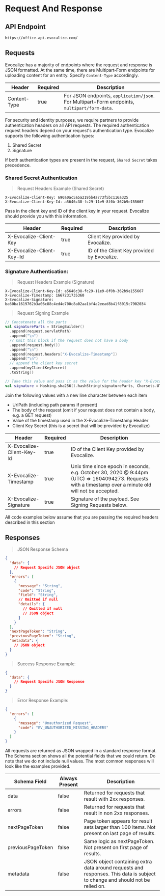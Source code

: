 # Request And Response

## API Endpoint

`https://office-api.evocalize.com/`

## Requests

Evocalize has a majority of endpoints where the request and response is JSON formatted. At the same time, there are
Multipart-Form endpoints for uploading content for an entity. Specify `Content-Type` accordingly.

| Header       | Required | Description                                                                                  |
|--------------|----------|----------------------------------------------------------------------------------------------|
| Content-Type | true     | For JSON endpoints, `application/json`. For Multipart-Form endpoints, `multipart/form-data`. |

For security and identity purposes, we require partners to provide authentication headers on all API requests. The
required authentication request headers depend on your request's authentication type. Evocalize supports the following
authentication types:

1. Shared Secret
2. Signature

If both authentication types are present in the request, `Shared Secret` takes precedence.

### Shared Secret Authentication

> Request Headers Example (Shared Secret)

```text
X-Evocalize-Client-Key: 690a0ac5a5a219bb4a773f5bc116a325
X-Evocalize-Client-Key-Id: a5646c38-fc29-11e9-8f0b-362b9e155667
```

Pass in the client key and ID of the client key in your request. Evocalize should provide you with this information.

| Header                    | Required | Description                                 |
|---------------------------|----------|---------------------------------------------|
| X-Evocalize-Client-Key    | true     | Client Key provided by Evocalize.           |
| X-Evocalize-Client-Key-Id | true     | ID of the Client Key provided by Evocalize. |

### Signature Authentication:

> Request Headers Example (Signature)

```text
X-Evocalize-Client-Key-Id: a5646c38-fc29-11e9-8f0b-362b9e155667
X-Evocalize-Timestamp: 1667231735360
X-Evocalize-Signature: ba60ba1619762b3a06c88c4ed4e700c8a02aa1bf4a2eead8b41f8015c7902034
``` 

> Request Signing Example

```kotlin
// Concatenate all the parts
val signatureParts = StringBuilder()
  .append(request.servletPath)
  .append("\n")
  // Omit this block if the request does not have a body
  .append(request.body())
  .append("\n")
  .append(request.headers["X-Evocalize-Timestamp"])
  .append("\n")
  // append the client key secret
  .append(myClientKeySecret)
  .toString()

// Take this value and pass it as the value for the header key "X-Evocalize-Signature"
val signature = Hashing.sha256().hashString(signatureParts, Charsets.UTF_8)
```

Join the following values with a new line character between each item

- UrlPath (including path params if present)
- The body of the request (omit if your request does not contain a body, e.g. a GET request)
- Value of the timestamp used in the X-Evocalize-Timestamp Header
- Client Key Secret (this is a secret that will be provided by Evocalize)

| Header                    | Required | Description                                                                                                                                             |
|---------------------------|----------|---------------------------------------------------------------------------------------------------------------------------------------------------------|
| X-Evocalize-Client-Key-Id | true     | ID of the Client Key provided by Evocalize.                                                                                                             |
| X-Evocalize-Timestamp     | true     | Unix time since epoch in seconds, e.g. October 30, 2020 @ 9:44pm (UTC) => 1604094273. Requests with a timestamp over a minute old will not be accepted. |
| X-Evocalize-Signature     | true     | Signature of the payload. See Signing Requests below.                                                                                                   |

<aside class="notice">All code examples below assume that you are passing the required headers described in this section</aside>

## Responses

> JSON Response Schema

```json
{
  "data": {
    // Request Specifc JSON object
  },
  "errors": [
    {
      "message": "String",
      "code": "String",
      "field": "String",
      // Omitted if null
      "details": {
        // Omitted if null
        // JSON object
      }
    }
  ],
  "nextPageToken": "String",
  "previousPageToken": "String",
  "metadata": {
    // JSON object
  }
}
```

> Success Response Example:

```json
{
  "data": {
    // Request Specifc JSON Response
  }
}
```

> Error Response Example:

```json
{
  "errors": [
    {
      "message": "Unauthorized Request",
      "code": "EV_UNAUTHORIZED_MISSING_HEADERS"
    }
  ]
}
```

All requests are returned as JSON wrapped in a standard response format. The Schema section shows all the potential
fields that we could return. Do note that we do not include null values. The most common responses will look like the
examples provided.

| Schema Field      | Always Present | Description                                                                                                                  |
|-------------------|----------------|------------------------------------------------------------------------------------------------------------------------------|
| data              | false          | Returned for requests that result with 2xx responses.                                                                        |
| errors            | false          | Returned for requests that result in non 2xx responses.                                                                      |
| nextPageToken     | false          | Page token appears for result sets larger than 100 items. Not present on last page of results.                               |
| previousPageToken | false          | Same logic as nextPageToken. Not present on first page of results.                                                           |
| metadata          | false          | JSON object containing extra data around requests and responses. This data is subject to change and should not be relied on. |
